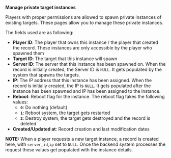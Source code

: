 **Manage private target instances**

Players with proper permissions are allowed to spawn private instances of
existing targets. These pages allow you to manage these private instances.

The fields used are as following:
* **Player ID**: The player that owns this instance / the player that created
  the record. These instances are only accessible by the player who spawned them
* **Target ID**: The target that this instance will spawn
* **Server ID**: The server that this instance has been spawned on. When the
  record is initially created, the Server ID is `NULL`. It gets populated by
  the system that spawns the targets.
* **IP**: The IP address that this instance has been assigned. When the record
  is initially created, the IP is `NULL`. It gets populated after the instance
  has been spawned and IP has been assigned to the instance.
* **Reboot**: Reboot flag for the instance. The reboot flag takes the following
  values:
  * **`0`**: Do nothing (default)
  * **`1`**: Reboot system, the target gets restarted
  * **`2`**: Destroy system, the target gets destroyed and the record is deleted
* **Created/Updated at**: Record creation and last modification dates

**NOTE:** When a player requests a new target instance, a record is
created here, with `server_id`,`ip` set to `NULL`. Once the backend system
processes the request these values get populated with the instance details.
